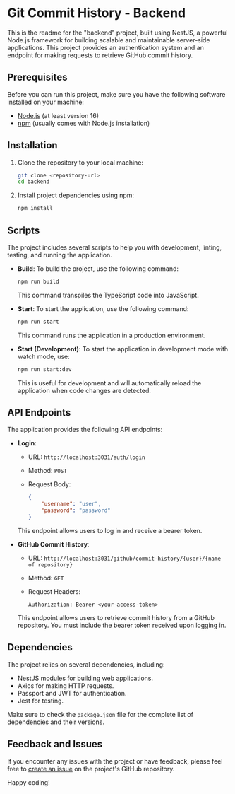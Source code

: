 # Git Commit History - Backend

This is the readme for the "backend" project, built using NestJS, a powerful Node.js framework for building scalable and maintainable server-side applications. This project provides an authentication system and an endpoint for making requests to retrieve GitHub commit history.

## Prerequisites

Before you can run this project, make sure you have the following software installed on your machine:

- [Node.js](https://nodejs.org/) (at least version 16)
- [npm](https://www.npmjs.com/) (usually comes with Node.js installation)

## Installation

1. Clone the repository to your local machine:

   ```bash
   git clone <repository-url>
   cd backend
   ```

2. Install project dependencies using npm:

   ```bash
   npm install
   ```


## Scripts

The project includes several scripts to help you with development, linting, testing, and running the application.

- **Build**: To build the project, use the following command:

  ```bash
  npm run build
  ```

  This command transpiles the TypeScript code into JavaScript.

- **Start**: To start the application, use the following command:

  ```bash
  npm run start
  ```

  This command runs the application in a production environment.

- **Start (Development)**: To start the application in development mode with watch mode, use:

  ```bash
  npm run start:dev
  ```

  This is useful for development and will automatically reload the application when code changes are detected.


## API Endpoints

The application provides the following API endpoints:

- **Login**:

  - URL: `http://localhost:3031/auth/login`
  - Method: `POST`
  - Request Body:

    ```json
    {
        "username": "user",
        "password": "password"
    }
    ```

  This endpoint allows users to log in and receive a bearer token.

- **GitHub Commit History**:

  - URL: `http://localhost:3031/github/commit-history/{user}/{name of repository}`
  - Method: `GET`
  - Request Headers:

    ```
    Authorization: Bearer <your-access-token>
    ```

  This endpoint allows users to retrieve commit history from a GitHub repository. You must include the bearer token received upon logging in.

## Dependencies

The project relies on several dependencies, including:

- NestJS modules for building web applications.
- Axios for making HTTP requests.
- Passport and JWT for authentication.
- Jest for testing.

Make sure to check the `package.json` file for the complete list of dependencies and their versions.

## Feedback and Issues

If you encounter any issues with the project or have feedback, please feel free to [create an issue](https://github.com/your-repository-url/issues) on the project's GitHub repository.

Happy coding!